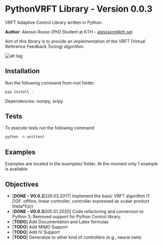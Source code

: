 # PythonVRFT Library - Version 0.0.3
VRFT Adaptive Control Library written in Python.

**Author**: Alessio Russo (PhD Student at KTH - alesssior@kth.se)

Aim of this library is to provide an implementation of the VRFT (Virtual Reference Feedback Tuning) algorithm.

![alt tag](https://github.com/rssalessio/PythonVRFT/blob/master/examples/1_example.png)

Installation
------
Run the following command from  root folder:
```sh
pip install . 
``` 
Dependencies: numpy, scipy

Tests
------
To execute tests run the following command
```sh
python -m unittest
``` 

Examples
------
Examples are located in the examples/ folder. At the moment only 1 example is available.

Objectives
------
- [**DONE - V0.0.2**][26.03.2017] Implement the basic VRFT algorithm (1 DOF. offline, linear controller, controller expressed as scalar product theta*f(z))
- [**DONE - V0.0.3**][05.01.2020] Code refactoring and conversion to Python 3; Removed support for Python Control library.
- [**TODO**] Add Documentation and Latex formulas
- [**TODO**] Add MIMO Support
- [**TODO**] Add IV Support
- [**TODO**] Generalize to other kind of controllers (e.g., neural nets)
